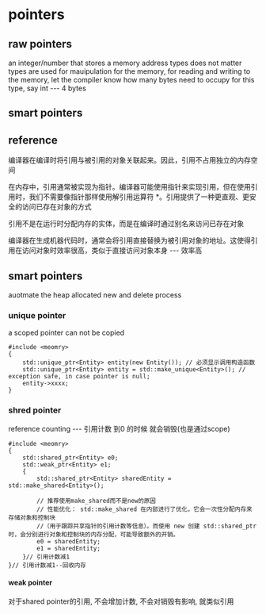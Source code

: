 # pointers

## raw pointers
an integer/number that stores a memory address
types does not matter
types are used for mauipulation for the memory, for reading and writing to the memory,
let the compiler know how many bytes need to occupy for this type, say int --- 4 bytes

## smart pointers


## reference
编译器在编译时将引用与被引用的对象关联起来。因此，引用不占用独立的内存空间

在内存中，引用通常被实现为指针。编译器可能使用指针来实现引用，但在使用引用时，我们不需要像指针那样使用解引用运算符 *。引用提供了一种更直观、更安全的访问已存在对象的方式

引用不是在运行时分配内存的实体，而是在编译时通过别名来访问已存在对象

编译器在生成机器代码时，通常会将引用直接替换为被引用对象的地址。这使得引用在访问对象时效率很高，类似于直接访问对象本身 --- 效率高



## smart pointers
auotmate the heap allocated new and delete process

### unique pointer
a scoped pointer
can not be copied
```
#include <meomry>
{
    std::unique_ptr<Entity> entity(new Entity()); // 必须显示调用构造函数
    std::unique_ptr<Entity> entity = std::make_unique<Entity>(); // exception safe, in case pointer is null;
    entity->xxxx;
}
```


### shred pointer
reference counting --- 引用计数 到0 的时候 就会销毁(也是通过scope)
```
#include <meomry>
{
    std::shared_ptr<Entity> e0;
    std::weak_ptr<Entity> e1;
    {
        std::shared_ptr<Entity> sharedEntity = std::make_shared<Entity>();

        // 推荐使用make_shared而不是new的原因
        // 性能优化： std::make_shared 在内部进行了优化，它会一次性分配内存来存储对象和控制块
        //（用于跟踪共享指针的引用计数等信息）。而使用 new 创建 std::shared_ptr 时，会分别进行对象和控制块的内存分配，可能导致额外的开销。
        e0 = sharedEntity;
        e1 = sharedEntity;
    }// 引用计数减1
}// 引用计数减1--回收内存

```
#### weak pointer
对于shared pointer的引用, 不会增加计数, 不会对销毁有影响, 就类似引用





